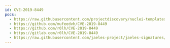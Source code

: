 ```yaml
---
id: CVE-2019-8449
pocs:
  - https://raw.githubusercontent.com/projectdiscovery/nuclei-templates/master/cves/CVE-2019-8449.yaml
  - https://github.com/mufeedvh/CVE-2019-8449
  - https://github.com/r0lh/CVE-2019-8449
  - https://gitlab.com/r0lh/CVE-2019-8449
  - https://raw.githubusercontent.com/jaeles-project/jaeles-signatures/master/cves/jira-info-leak-cve-2019-8449.yaml
---
```

